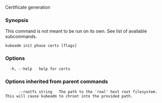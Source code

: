 
Certificate generation

### Synopsis

This command is not meant to be run on its own. See list of available subcommands.

```
kubeadm init phase certs [flags]
```

### Options

```
  -h, --help   help for certs
```

### Options inherited from parent commands

```
      --rootfs string   The path to the 'real' host root filesystem. This will cause kubeadm to chroot into the provided path.
```
